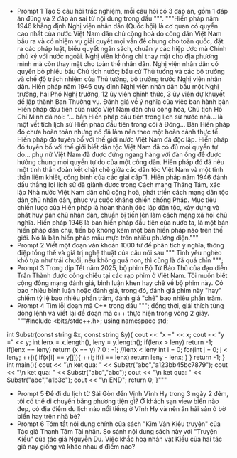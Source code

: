 - Prompt 1
Tạo 5 câu hỏi trắc nghiệm, mỗi câu hỏi có 3 đáp án, gồm 1 đáp án đúng và 2 đáp án sai từ nội dung trong dấu """.
"""Hiến pháp năm 1946 khẳng định Nghị viện nhân dân (Quốc hội) là cơ quan có quyền cao nhất của nước Việt Nam dân chủ cộng hoà do công dân Việt Nam bầu ra và có nhiệm vụ giải quyết mọi vấn đề chung cho toàn quốc, đặt ra các pháp luật, biểu quyết ngân sách, chuẩn y các hiệp ước mà Chính phủ ký với nước ngoài.
Nghị viên không chỉ thay mặt cho địa phương mình mà còn thay mặt cho toàn thể nhân dân. Nghị viện nhân dân có quyền bỏ phiếu bầu Chủ tịch nước; bầu cử Thủ tướng và các bộ trưởng và chế độ trách nhiệm của Thủ tướng, bộ trưởng trước Nghị viện nhân dân.
Hiến pháp năm 1946 quy định Nghị viện nhân dân bầu một Nghị trưởng, hai Phó Nghị trưởng, 12 ủy viên chính thức, 3 ủy viên dự khuyết để lập thành Ban Thường vụ.
Đánh giá về ý nghĩa của việc ban hành bản Hiến pháp đầu tiên của nước Việt Nam dân chủ cộng hòa, Chủ tịch Hồ Chí Minh đã nói: “... bản Hiến pháp đầu tiên trong lịch sử nước nhà... là một vết tích lịch sử Hiến pháp đầu tiên trong cõi á Đông... Bản Hiến pháp đó chưa hoàn toàn nhưng nó đã làm nên theo một hoàn cảnh thực tế. Hiến pháp đó tuyên bố với thế giới nước Việt Nam đã độc lập. Hiến pháp đó tuyên bố với thế giới biết dân tộc Việt Nam đã có đủ mọi quyền tự do… phụ nữ Việt Nam đã được đứng ngang hàng với đàn ông để được hưởng chung mọi quyền tự do của một công dân. Hiến pháp đó đã nêu một tinh thần đoàn kết chặt chẽ giữa các dân tộc Việt Nam và một tinh thần liêm khiết, công bình của các giai cấp”1.
Hiến pháp năm 1946 đánh dấu thắng lợi lịch sử đã giành được trong Cách mạng Tháng Tám, xác lập Nhà nước Việt Nam dân chủ cộng hoà, phát triển cách mạng dân tộc dân chủ nhân dân, phục vụ cuộc kháng chiến chống Pháp. Mục tiêu chiến lược của Hiến pháp là hoàn thành độc lập dân tộc, xây dựng và phát huy dân chủ nhân dân, chuẩn bị tiến lên làm cách mạng xã hội chủ nghĩa. Hiến pháp 1946 là bản hiến pháp đầu tiên của nước ta, là một bản hiến pháp dân chủ, tiến bộ không kém một bản hiến pháp nào trên thế giới. Nó là bản hiến pháp mẫu mực trên nhiều phương diện."""
- Prompt 2
Viết một đoạn văn khoản 1000 từ để phân tích ý nghĩa, thông điệp tổng thể và giá trị nghệ thuật của câu nói sau """ Tình yêu nghèo khó tựa như trái chuối, nếu không quá non, thì cũng là đã quá chín """; 
- Prompt 3
Trong dịp Tết năm 2025, bộ phim Bộ Tứ Báo Thủ của đạo diễn Trấn Thành được công chiếu tại các rạp phim ở Việt Nam.
Tôi muốn biết cộng đồng mạng đánh giá, bình luận khen hay chê về bộ phim này. Có bao nhiêu bình luận hoặc đánh giá, trong đó, đánh giá phim này "hay" chiếm tỷ lệ bao nhiêu phần trăm, đánh giá "chê" bao nhiêu phần trăm.
- Prompt 4
Tìm lỗi đoạn mã C++ trong dấu """; đồng thời, giải thích từng dòng lệnh và viết lại để đoạn mã c++ thực hiện trong vòng 2 giây.
"""#include <bits/stdc++.h>;
using namespace std;

int Substr(const string &x, const string &y){
    cout << "x =" << x;
    cout << "y =" << y;
    int lenx = x.length(), leny = y.length();
    if(lenx > leny) return -1;
    if(lenx == leny) return (x == y) ? 0 : -1;
    //lenx < leny
    int i = 0;
    for(int j = 0; j < leny; ++j){
        if(x[i] == y[j]){
            ++i;
            if(i == lenx) return leny - lenx;
        }
    }
    return -1;
}
int main(){
    cout << "\n ket qua: " << Substr("abc","a123bb45bc7879");
    cout << "\n ket qua: " << Substr("abc","abc");
    cout << "\n ket qua: " << Substr("abc","a1b3c");
    cout << "\n END";
    return 0;
}"""
- Prompt 5
Để đi du lịch từ Sài Gòn đến Vịnh Vĩnh Hy trong 3 ngày 2 đêm, tôi có thể di chuyển bằng phương tiện gì? Ở khách sạn view biển nào đẹp, có địa điểm du lịch nào nổi tiếng ở Vĩnh Hy và nên ăn hải sản ở bờ biển hay trên nhà bè?
- Prompt 6
Tóm tắt nội dung chính của sách "Kim Vân Kiều truyện" của Tác giả Thanh Tâm Tài nhân. So sánh nội dung sách này với "Truyện Kiều" của tác giả Nguyễn Du. Việc khắc hoạ nhân vật Kiều của hai tác giả này giống và khác nhau ở điểm nào?